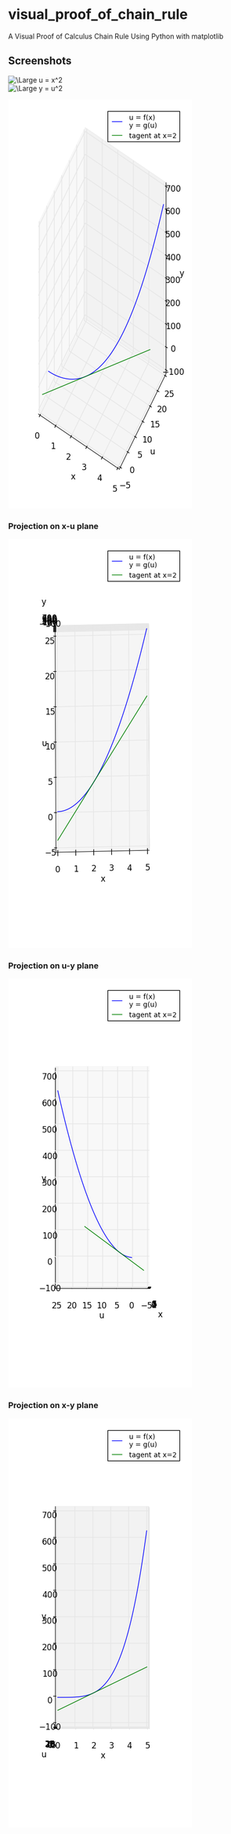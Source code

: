 # visual_proof_of_chain_rule
A Visual Proof of Calculus Chain Rule Using Python with matplotlib

## Screenshots
<img src="https://latex.codecogs.com/svg.latex?\Large&space;u=x^2" title="\Large u = x^2" /><br>
<img src="https://latex.codecogs.com/svg.latex?\Large&space;y=u^2" title="\Large y = u^2" />

![Alt text](images/xuy.png)

### Projection on x-u plane
![Alt text](images/xu.png)

### Projection on u-y plane
![Alt text](images/uy.png)

### Projection on x-y plane
![Alt text](images/xy.png)